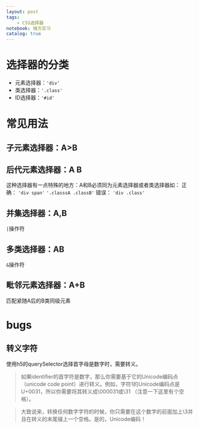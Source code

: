 ```yaml
---
layout: post
tags: 
    - CSS选择器
notebook: 城方实习
catalog: true
---
```



# 选择器的分类

- 元素选择器：`'div'`
- 类选择器：`'.class'`
- ID选择器：`'#id'`

# 常见用法

## 子元素选择器：**A>B**

## 后代元素选择器：**A B**

这种选择器有一点特殊的地方：A和B必须同为元素选择器或者类选择器如：
正确：
`'div span'`
`'.classsA .classB'`
错误：
`'div .class'`

## 并集选择器：**A,B**

`|`操作符

## 多类选择器：**AB**

`&`操作符

## 毗邻元素选择器：**A+B**

匹配紧随A后的B类同级元素

# bugs

## 转义字符

使用h5的querySelector选择首字母是数字时，需要转义。

> 如果identifier的首字符是数字，那么你需要基于它的Unicode编码点（unicode code point）进行转义。例如，字符1的Unicode编码点是U+0031，所以你需要将其转义成\000031或\31 （注意一下这里有个空格）。

> 大致说来，转换任何数字字符的时候，你只需要在这个数字的前面加上\3并且在转义的末尾缀上一个空格。是的，Unicode编码！